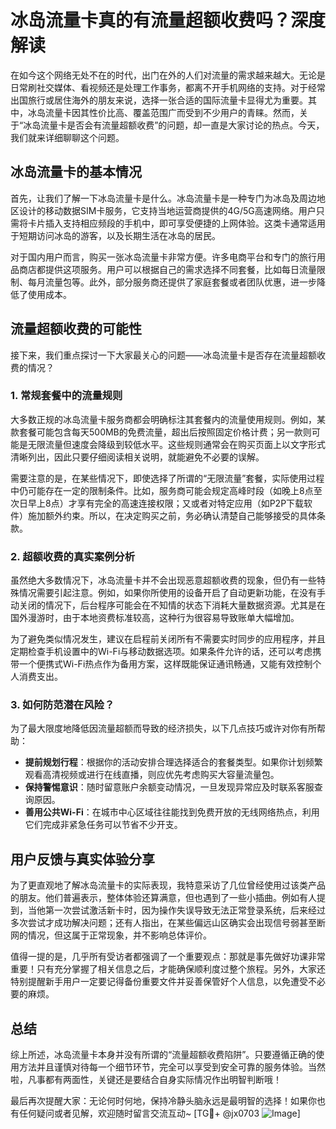 # 冰岛流量卡真的有流量超额收费吗？深度解读

在如今这个网络无处不在的时代，出门在外的人们对流量的需求越来越大。无论是日常刷社交媒体、看视频还是处理工作事务，都离不开手机网络的支持。对于经常出国旅行或居住海外的朋友来说，选择一张合适的国际流量卡显得尤为重要。其中，冰岛流量卡因其性价比高、覆盖范围广而受到不少用户的青睐。然而，关于“冰岛流量卡是否会有流量超额收费”的问题，却一直是大家讨论的热点。今天，我们就来详细聊聊这个问题。

## 冰岛流量卡的基本情况

首先，让我们了解一下冰岛流量卡是什么。冰岛流量卡是一种专门为冰岛及周边地区设计的移动数据SIM卡服务，它支持当地运营商提供的4G/5G高速网络。用户只需将卡片插入支持相应频段的手机中，即可享受便捷的上网体验。这类卡通常适用于短期访问冰岛的游客，以及长期生活在冰岛的居民。

对于国内用户而言，购买一张冰岛流量卡非常方便。许多电商平台和专门的旅行用品商店都提供这项服务。用户可以根据自己的需求选择不同套餐，比如每日流量限制、每月流量包等。此外，部分服务商还提供了家庭套餐或者团队优惠，进一步降低了使用成本。

## 流量超额收费的可能性

接下来，我们重点探讨一下大家最关心的问题——冰岛流量卡是否存在流量超额收费的情况？

### 1. 常规套餐中的流量规则

大多数正规的冰岛流量卡服务商都会明确标注其套餐内的流量使用规则。例如，某款套餐可能包含每天500MB的免费流量，超出后按照固定价格计费；另一款则可能是无限流量但速度会降级到较低水平。这些规则通常会在购买页面上以文字形式清晰列出，因此只要仔细阅读相关说明，就能避免不必要的误解。

需要注意的是，在某些情况下，即使选择了所谓的“无限流量”套餐，实际使用过程中仍可能存在一定的限制条件。比如，服务商可能会规定高峰时段（如晚上8点至次日早上8点）才享有完全的高速连接权限；又或者对特定应用（如P2P下载软件）施加额外约束。所以，在决定购买之前，务必确认清楚自己能够接受的具体条款。

### 2. 超额收费的真实案例分析

虽然绝大多数情况下，冰岛流量卡并不会出现恶意超额收费的现象，但仍有一些特殊情况需要引起注意。例如，如果你所使用的设备开启了自动更新功能，在没有手动关闭的情况下，后台程序可能会在不知情的状态下消耗大量数据资源。尤其是在国外漫游时，由于本地资费标准较高，这种行为很容易导致账单大幅增加。

为了避免类似情况发生，建议在启程前关闭所有不需要实时同步的应用程序，并且定期检查手机设置中的Wi-Fi与移动数据选项。如果条件允许的话，还可以考虑携带一个便携式Wi-Fi热点作为备用方案，这样既能保证通讯畅通，又能有效控制个人消费支出。

### 3. 如何防范潜在风险？

为了最大限度地降低因流量超额而导致的经济损失，以下几点技巧或许对你有所帮助：

- **提前规划行程**：根据你的活动安排合理选择适合的套餐类型。如果你计划频繁观看高清视频或进行在线直播，则应优先考虑购买大容量流量包。
- **保持警惕意识**：随时留意账户余额变动情况，一旦发现异常应及时联系客服查询原因。
- **善用公共Wi-Fi**：在城市中心区域往往能找到免费开放的无线网络热点，利用它们完成非紧急任务可以节省不少开支。

## 用户反馈与真实体验分享

为了更直观地了解冰岛流量卡的实际表现，我特意采访了几位曾经使用过该类产品的朋友。他们普遍表示，整体体验还算满意，但也遇到了一些小插曲。例如有人提到，当他第一次尝试激活新卡时，因为操作失误导致无法正常登录系统，后来经过多次尝试才成功解决问题；还有人指出，在某些偏远山区确实会出现信号弱甚至断网的情况，但这属于正常现象，并不影响总体评价。

值得一提的是，几乎所有受访者都强调了一个重要观点：那就是事先做好功课非常重要！只有充分掌握了相关信息之后，才能确保顺利度过整个旅程。另外，大家还特别提醒新手用户一定要记得备份重要文件并妥善保管好个人信息，以免遭受不必要的麻烦。

## 总结

综上所述，冰岛流量卡本身并没有所谓的“流量超额收费陷阱”。只要遵循正确的使用方法并且谨慎对待每一个细节环节，完全可以享受到安全可靠的服务体验。当然啦，凡事都有两面性，关键还是要结合自身实际情况作出明智判断哦！

最后再次提醒大家：无论何时何地，保持冷静头脑永远是最明智的选择！如果你也有任何疑问或者见解，欢迎随时留言交流互动~ [TG💪+ @jx0703 ![Image](https://github.com/user-attachments/assets/dbca1d08-cadb-493c-b0ec-ad6f7a83f270)]